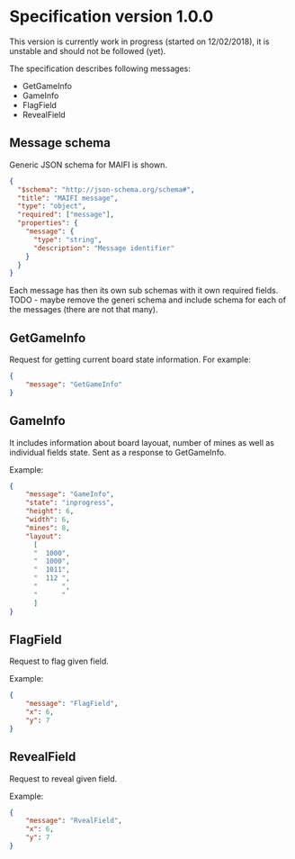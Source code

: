 # Specification version 1.0.0
This version is currently work in progress (started on 12/02/2018), it is unstable and should not be followed (yet).

The specification describes following messages:
- GetGameInfo
- GameInfo
- FlagField
- RevealField

## Message schema
Generic JSON schema for MAIFI is shown.

```json
{
  "$schema": "http://json-schema.org/schema#",
  "title": "MAIFI message",
  "type": "object",
  "required": ["message"],
  "properties": {
    "message": {
      "type": "string",
      "description": "Message identifier"
    }    
  }
}
```

Each message has then its own sub schemas with it own required fields. TODO - maybe remove the generi schema and include schema for each of the messages (there are not that many).

## GetGameInfo
Request for getting current board state information. For example:


```json
{
    "message": "GetGameInfo"
}
```



## GameInfo
It includes information about board layouat, number of mines as well as individual fields state. Sent as a response to GetGameInfo. 

Example:

```json
{
    "message": "GameInfo",
    "state": "inprogress", 
    "height": 6,
    "width": 6,
    "mines": 8,
    "layout": 
      [
      "  1000",
      "  1000",
      "  1011",
      "  112 ",
      "      ",
      "      "
      ]
}
```



## FlagField

Request to flag given field.

Example:

```json
{
    "message": "FlagField",
    "x": 6,
    "y": 7
}
```

## RevealField
Request to reveal given field.

Example:

```json
{
    "message": "RvealField",
    "x": 6,
    "y": 7
}
```